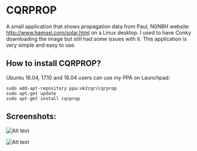 # CQRPROP

A small application that shows propagation data from Paul, N0NBH website http://www.hamqsl.com/solar.html on a Linux desktop. I used to have Conky downloading the image but still had some issues with it. This application is very simple and easy to use.

How to install CQRPROP?
------------------------

Ubuntu 16.04, 17.10 and 18.04 users can use my PPA on Launchpad:

```
sudo add-apt-repository ppa:ok2cqr/cqrprop
sudo apt-get update
sudo apt-get install cqrprop
```

Screenshots:
------------

![Alt text](http://www.ok2cqr.com/linux/images/cqrprop/cqrprop.png "Main window")

![Alt text](http://www.ok2cqr.com/linux/images/cqrprop/cqrprop_options.png "Main window")
